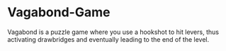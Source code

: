 # Vagabond-Game
Vagabond is a puzzle game where you use a hookshot to hit levers, thus activating drawbridges and eventually leading to the end of the level.
